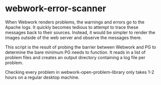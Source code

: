 # webwork-error-scanner

When Webwork renders problems, the warnings and errors go to the Apache logs.
It quickly becomes tedious to attempt to trace these messages back to their sources.
Instead, it would be simpler to render the images outside of the web server and observe the messages there.

This script is the result of probing the barrier between Webwork and PG to determine the bare minimum PG needs to function.
It reads in a list of problem files and creates an output directory containing a log file per problem.

Checking every problem in webwork-open-problem-library only takes 1-2 hours on a regular desktop machine.
